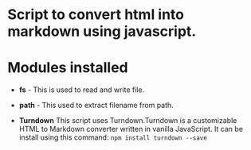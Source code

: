 # Script to convert html into markdown using javascript.

# Modules installed
- **fs** - This is used to read and write file.

- **path** - This used to extract filename from path.

- **Turndown** This script uses Turndown.Turndown is a customizable HTML to Markdown converter written in vanilla JavaScript. It can be install using this command:
`npm install turndown --save` 
